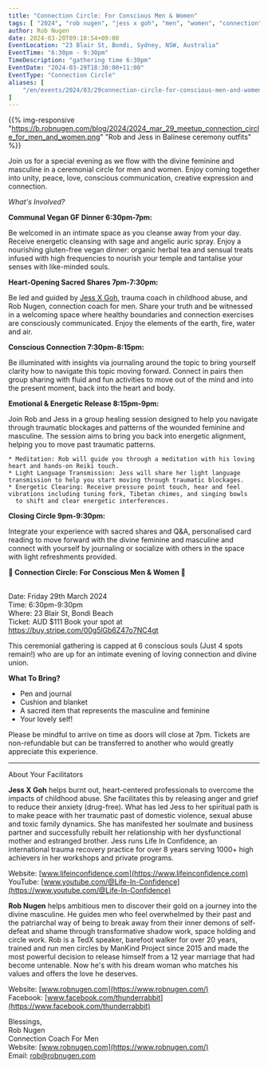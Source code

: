```yaml
---
title: "Connection Circle: For Conscious Men & Women"
tags: [ "2024", "rob nugen", "jess x goh", "men", "women", "connection", "circle" ]
author: Rob Nugen
date: 2024-03-20T09:10:54+09:00
EventLocation: "23 Blair St, Bondi, Sydney, NSW, Australia"
EventTime: "6:30pm - 9:30pm"
TimeDescription: "gathering time 6:30pm"
EventDate: "2024-03-29T18:30:00+11:00"
EventType: "Connection Circle"
aliases: [
    "/en/events/2024/03/29connection-circle-for-conscious-men-and-women/",
]
---
```


{{% img-responsive "https://b.robnugen.com/blog/2024/2024_mar_29_meetup_connection_circle_for_men_and_women.png" "Rob and Jess in Balinese ceremony outfits" %}}

Join us for a special evening as we flow with the divine feminine and masculine in a
ceremonial circle for men and women.
Enjoy coming together into unity, peace, love, conscious communication,
creative expression and connection.

*What's Involved?*

**Communal Vegan GF Dinner 6:30pm-7pm:**

Be welcomed in an intimate space as you cleanse away from your day.
Receive energetic cleansing with sage and angelic auric spray.
Enjoy a nourishing gluten-free vegan dinner:
organic herbal tea and sensual treats infused with high frequencies
to nourish your temple and tantalise your senses with like-minded souls.

**Heart-Opening Sacred Shares 7pm-7:30pm:**

Be led and guided by [Jess X Goh](https://www.lifeinconfidence.com/),
trauma coach in childhood abuse,
and Rob Nugen, connection coach for men.
Share your truth and be witnessed in a welcoming space where healthy boundaries and
connection exercises are consciously communicated.
Enjoy the elements of the earth, fire, water and air.

**Conscious Connection 7:30pm-8:15pm:**

Be illuminated with insights via journaling around the topic to bring yourself clarity
how to navigate this topic moving forward.
Connect in pairs then group sharing with fluid and fun activities
to move out of the mind and into the present moment, back into the heart and body.

**Emotional & Energetic Release 8:15pm-9pm:**

Join Rob and Jess in a group healing session designed to help you navigate
through traumatic blockages and patterns of the wounded feminine and masculine.
The session aims to bring you back into energetic alignment,
helping you to move past traumatic patterns.

    * Meditation: Rob will guide you through a meditation with his loving heart and hands-on Reiki touch.
    * Light Language Transmission: Jess will share her light language transmission to help you start moving through traumatic blockages.
    * Energetic Clearing: Receive pressure point touch, hear and feel vibrations including tuning fork, Tibetan chimes, and singing bowls
      to shift and clear energetic interferences.

**Closing Circle 9pm-9:30pm:**

Integrate your experience with sacred shares and Q&A,
personalised card reading to move forward with the divine feminine and masculine
and connect with yourself by journaling or socialize with others
in the space with light refreshments provided.

**​​​​​​​🤝 Connection Circle: For Conscious Men & Women 🤝**

<br>Date: Friday 29th March 2024
<br>Time: 6:30pm-9:30pm
<br>Where: 23 Blair St, Bondi Beach
<br>Ticket: AUD $111 Book your spot at https://buy.stripe.com/00g5lGb6Z47o7NC4gt

This ceremonial gathering is capped at 6 conscious souls  (Just 4 spots remain!)
who are up for an intimate evening of loving connection and divine union.

**What To Bring?**

* Pen and journal
* Cushion and blanket
* A sacred item that represents the masculine and feminine
* Your lovely self!

Please be mindful to arrive on time as doors will close at 7pm.
Tickets are non-refundable but can be transferred to another
who would greatly appreciate this experience.

----------------------------------

About Your Facilitators

**Jess X Goh** helps burnt out, heart-centered professionals to overcome
the impacts of childhood abuse.  She facilitates this by releasing
anger and grief to reduce their anxiety (drug-free).  What has led
Jess to her spiritual path is to make peace with her traumatic past of
domestic violence, sexual abuse and toxic family dynamics.  She has
manifested her soulmate and business partner and successfully rebuilt
her relationship with her dysfunctional mother and estranged
brother. Jess runs Life In Confidence, an international trauma
recovery practice for over 8 years serving 1000+ high achievers in her
workshops and private programs.


Website: [www.lifeinconfidence.com](https://www.lifeinconfidence.com)
<br>YouTube: [www.youtube.com/@Life-In-Confidence](https://www.youtube.com/@Life-In-Confidence)


**Rob Nugen** helps ambitious men to discover their gold on a journey into
the divine masculine. He guides men who feel overwhelmed by their past
and the patriarchal way of being to break away from their inner demons
of self-defeat and shame through transformative shadow work, space
holding and circle work. Rob is a TedX speaker, barefoot walker for
over 20 years, trained and run men circles by ManKind Project since
2015 and made the most powerful decision to release himself from a
12 year marriage that had become untenable. Now he's with his dream woman who matches
his values and offers the love he deserves.


Website: [www.robnugen.com](https://www.robnugen.com/)
<br>Facebook: [www.facebook.com/thunderrabbit](https://www.facebook.com/thunderrabbit)


Blessings,
<br>Rob Nugen
<br>Connection Coach For Men
<br>Website: [www.robnugen.com](https://www.robnugen.com/)
<br>Email: rob@robnugen.com
